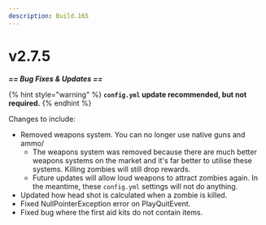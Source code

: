 ```yaml
---
description: Build.165
---
```


# v2.7.5

_**== Bug Fixes & Updates ==**_

{% hint style="warning" %}
**`config.yml` update recommended, but not required.**
{% endhint %}

Changes to include:

* Removed weapons system. You can no longer use native guns and ammo/
  * The weapons system was removed because there are much better weapons systems on the market and it's far better to utilise these systems. Killing zombies will still drop rewards.
  * Future updates will allow loud weapons to attract zombies again. In the meantime, these `config.yml` settings will not do anything.
* Updated how head shot is calculated when a zombie is killed.
* Fixed NullPointerException error on PlayQuitEvent.
* Fixed bug where the first aid kits do not contain items.

